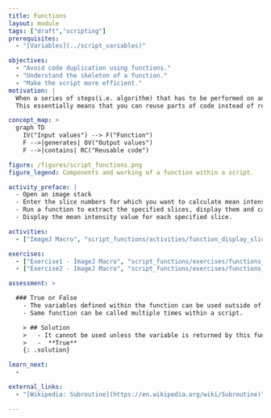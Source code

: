 ```yaml
---
title: Functions
layout: module
tags: ["draft","scripting"]
prerequisites:
  - "[Variables](../script_variables)"

objectives:
  - "Avoid code duplication using functions."
  - "Understand the skeleton of a function."
  - "Make the script more efficient."
motivation: |
  When a series of steps(i.e. algorithm) that has to be performed on an image or a set of images should be executed more than once, or when the script gets too long and repetitive, it is more efficient to write this series as modules called "functions".
  This essentially means that you can reuse parts of code instead of rewriting it. A function is a block that has a specific name and can be called with inputs and can return values.

concept_map: >
  graph TD
    IV("Input values") --> F("Function")
    F -->|generates| OV("Output values")
    F -->|contains| RC("Reusable code")

figure: /figures/script_functions.png
figure_legend: Components and working of a function within a script.

activity_preface: |
  - Open an image stack
  - Enter the slice numbers for which you want to calculate mean intensity.
  - Run a function to extract the specified slices, display them and calculate their mean intensity.
  - Display the mean intensity value for each specified slice.

activities:
  - ["ImageJ Macro", "script_functions/activities/function_display_slice.ijm", "java"]

exercises:
  - ["Exercise1 - ImageJ Macro", "script_functions/exercises/functions_imagejmacro.md"]
  - ["Exercise2 - ImageJ Macro", "script_functions/exercises/functions_imagejmacro2.md"]

assessment: >

  ### True or False
    - The variables defined within the function can be used outside of the function.
    - Same function can be called multiple times within a script.

    > ## Solution
    >   - It cannot be used unless the variable is returned by this function. **False**
    >   -  **True**
    {: .solution}

learn_next:
  -

external_links:
  - "[Wikipedia: Subroutine](https://en.wikipedia.org/wiki/Subroutine)"

---
```

